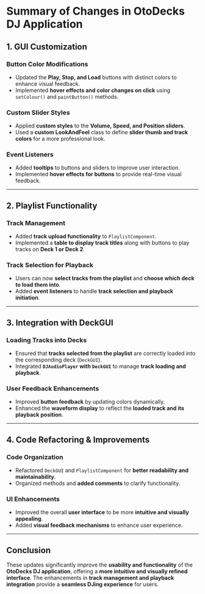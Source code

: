 # Summary of Changes in OtoDecks DJ Application

## 1. GUI Customization

### **Button Color Modifications**
- Updated the **Play, Stop, and Load** buttons with distinct colors to enhance visual feedback.
- Implemented **hover effects and color changes on click** using `setColour()` and `paintButton()` methods.

### **Custom Slider Styles**
- Applied **custom styles** to the **Volume, Speed, and Position sliders**.
- Used a **custom LookAndFeel** class to define **slider thumb and track colors** for a more professional look.

### **Event Listeners**
- Added **tooltips** to buttons and sliders to improve user interaction.
- Implemented **hover effects for buttons** to provide real-time visual feedback.

---

## 2. Playlist Functionality

### **Track Management**
- Added **track upload functionality** to `PlaylistComponent`.
- Implemented a **table to display track titles** along with buttons to play tracks on **Deck 1 or Deck 2**.

### **Track Selection for Playback**
- Users can now **select tracks from the playlist** and **choose which deck to load them into**.
- Added **event listeners** to handle **track selection and playback initiation**.

---

## 3. Integration with DeckGUI

### **Loading Tracks into Decks**
- Ensured that **tracks selected from the playlist** are correctly loaded into the corresponding deck (`DeckGUI`).
- Integrated **`DJAudioPlayer` with `DeckGUI`** to manage **track loading and playback**.

### **User Feedback Enhancements**
- Improved **button feedback** by updating colors dynamically.
- Enhanced the **waveform display** to reflect the **loaded track and its playback position**.

---

## 4. Code Refactoring & Improvements

### **Code Organization**
- Refactored `DeckGUI` and `PlaylistComponent` for **better readability and maintainability**.
- Organized methods and **added comments** to clarify functionality.

### **UI Enhancements**
- Improved the overall **user interface** to be more **intuitive and visually appealing**.
- Added **visual feedback mechanisms** to enhance user experience.

---

## **Conclusion**
These updates significantly improve the **usability and functionality** of the **OtoDecks DJ application**, offering a **more intuitive and visually refined interface**. The enhancements in **track management and playback integration** provide a **seamless DJing experience** for users.
